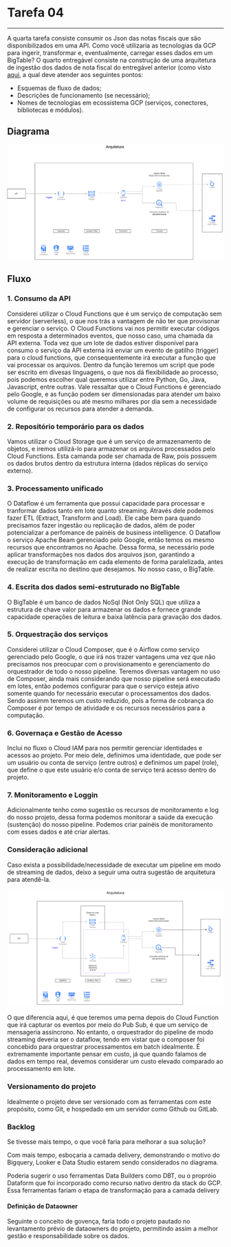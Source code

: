 # Tarefa 04
---
A quarta tarefa consiste consumir os Json das notas fiscais que são disponibilizados em uma API. Como você utilizaria as tecnologias da GCP para ingerir, transformar e, eventualmente, carregar esses dados em um BigTable? O quarto entregável consiste na construção de uma arquitetura de ingestão dos dados de nota fiscal do entregável anterior (como visto [aqui](https://www.crystalloids.com/hs-fs/hubfs/Screenshot%202022-02-04%20at%2009-44-40-png.png?width=1232&name=Screenshot%202022-02-04%20at%2009-44-40-png.png"), a qual deve atender aos seguintes pontos:

- Esquemas de fluxo de dados;
- Descrições de funcionamento (se necessário);
- Nomes de tecnologias em ecossistema GCP (serviços, conectores, bibliotecas e módulos).

## Diagrama

![image](./img/arquitetura-sugerida_batch.png)

## Fluxo

### 1. Consumo da API
Considerei utilizar o Cloud Functions que é um serviço de computação sem servidor (serverless), o que nos trás a vantagem de não ter que provisonar e gerenciar o serviço. 
O Cloud Functions vai nos permitir executar códigos em resposta a determinados eventos, que nosso caso, uma chamada da API externa. Toda vez que um lote de dados estiver disponível para consumo o serviço da API externa irá enviar um evento de gatilho (trigger) para o cloud functions, que consequentemente irá executar a função que vai processar os arquivos. Dentro da função teremos um script que pode ser escrito em divesas linguagens, o que nos dá flexibilidade ao processo, pois podemos escolher qual queremos utilizar entre Python, Go, Java, Javascript, entre outras.
Vale ressaltar que o Cloud Functions é gerenciado pelo Google, e as função podem ser dimensionadas para atender um baixo volume de requisições ou até mesmo milhares por dia sem a necessidade de configurar os recursos para atender a demanda.

### 2. Repositório temporário para os dados
Vamos utilizar o Cloud Storage que é um serviço de armazenamento de objetos, e iremos utilizá-lo para armazenar os arquivos processados pelo Cloud Functions. Esta camanda pode ser chamada de Raw, pois possuem os dados brutos dentro da estrutura interna (dados réplicas do serviço externo).

### 3. Processamento unificado
O Dataflow é um ferramenta que possui capacidade para processar e tranformar dados tanto em lote quanto streaming. Através dele podemos fazer ETL (Extract, Transform and Load).
Ele cabe bem para quando precisamos fazer ingestão ou replicação de dados, além de poder potencializar a perfomance de painéis de business intelligence.
O Dataflow o serviço Apache Beam gerenciado pelo Google, então temos os mesmo recursos que encontramos no Apache.
Dessa forma, se necessário pode aplicar transformações nos dados dos arquivos json, garantindo a execução de transformação em cada elemento de forma paralelizada, antes de realizar escrita no destino que desejamos. No nosso caso, o BigTable.

### 4. Escrita dos dados semi-estruturado no BigTable
O BigTable é um banco de dados NoSql (Not Only SQL) que utiliza a estrutura de chave valor para armazenar os dados e fornece grande capacidade operações de leitura e baixa latência para gravação dos dados.

### 5. Orquestração dos serviços
Considerei utilizar o Cloud Composer, que é o Airflow como serviço gerenciado pelo Google, o que irá nos trazer vantagens uma vez que não precisamos nos preocupar com o provisionamento e gerenciamento do orquestrador de todo o nosso pipeline. Teremos diversas vantagem no uso de Composer, ainda mais considerando que nosso pipeline será executado em lotes, então podemos configurar para que o serviço esteja ativo somente quando for necessário executar o processamentos dos dados. Sendo assimm teremos um custo reduzido, pois a forma de cobrança do Composer é por tempo de atividade e os recursos necessários para a computação.

### 6. Governaça e Gestão de Acesso
Incluí no fluxo o Cloud IAM para nos permitir gerenciar identidades e acessos ao projeto.
Por meio dele, definimos uma identidade, que pode ser um usuário ou conta de serviço (entre outros) e definimos um papel (role), que define o que este usuário e/o conta de serviço terá acesso dentro do projeto.

### 7. Monitoramento e Loggin
Adicionalmente tenho como sugestão os recursos de monitoramento e log do nosso projeto, dessa forma podemos monitorar a saúde da execução (sustenção) do nosso pipeline. Podemos criar painéis de monitoramento com esses dados e até criar alertas.

### Consideração adicional
Caso exista a possibilidade/necessidade de executar um pipeline em modo de streaming de dados, deixo a seguir uma outra sugestão de arquitetura para atendê-la.

![image](./img/arquitetura-sugerida.png)

O que diferencia aqui, é que teremos uma perna depois do Cloud Function que irá capturar os eventos por meio do Pub Sub, é que um serviço de mensageria assíncrono.
No entanto, o orquestrador do pipeline de modo streaming deveria ser o dataflow, tendo em vistar que o composer foi concebido para orquestrar processamentos em batch idealmente.
É extremamente importante pensar em custo, já que quando falamos de dados em tempo real, devemos considerar um custo elevado comparado ao processamento em lote.

### Versionamento do projeto
Idealmente o projeto deve ser versionado com as ferramentas com este propósito, como Git, e hospedado em um servidor como Github ou GitLab.

### Backlog
Se tivesse mais tempo, o que você faria para melhorar a sua solução?

Com mais tempo, esboçaria a camada delivery, demonstrando o motivo do Bigquery, Looker e Data Studio estarem sendo considerados no diagrama.

Poderia sugerir o uso ferramentas Data Builders como DBT, ou o propróio Dataform que foi incorporado como recurso nativo dentro da stack do GCP. Essa ferramentas fariam o etapa de transformação para a camada delivery

#### Definição de Dataowner
Seguinte o conceito de govença, faria todo o projeto pautado no levantamento prévio de dataowners do projeto, permitindo assim a melhor gestão e responsabilidade sobre os dados.


